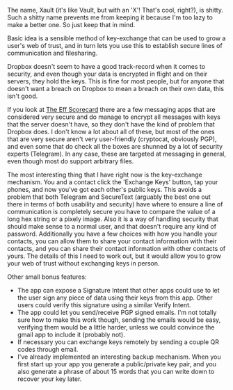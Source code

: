 The name, Xault (it's like Vault, but with an 'X'!  That's cool, right?), is shitty.  Such a shitty name prevents me from keeping it because I'm too lazy to make a better one.  So just keep that in mind.

Basic idea is a sensible method of key-exchange that can be used to grow a user's web of trust, and in turn lets you use this to establish secure lines of communication and filesharing.

Dropbox doesn't seem to have a good track-record when it comes to security, and even though your data is encrypted in flight and on their servers, they hold the keys.  This is fine for most people, but for anyone that doesn't want a breach on Dropbox to mean a breach on their own data, this isn't good.

If you look at [The Eff Scorecard](https://www.eff.org/secure-messaging-scorecard) there are a few messaging apps that are considered very secure and do manage to encrypt all messages with keys that the server doesn't have, so they don't have the kind of problem that Dropbox does.  I don't know a lot about all of these, but most of the ones that are very secure aren't very user-friendly (cryptocat, obviously PGP), and even some that do check all the boxes are shunned by a lot of security experts (Telegram).  In any case, these are targeted at messaging in general, even though most do support arbitrary files.

The most interesting thing that I have right now is the key-exchange mechanism.  You and a contact click the 'Exchange Keys' button, tap your phones, and now you've got each other's public keys.  This avoids a problem that both Telegram and SecureText (arguably the best one out there in terms of both usability and security) have where to ensure a line of communication is completely secure you have to compare the value of a long hex string or a pixely image.  Also it is a way of handling security that should make sense to a normal user, and that doesn't require any kind of password.  Additionally you have a few choices with how you handle your contacts, you can allow them to share your contact information with their contacts, and you can share their contact information with other contacts of yours.  The details of this I need to work out, but it would allow you to grow your web of trust without exchanging keys in person.

Other small bonus features:
- The app can expose a Signature Intent that other apps could use to let the user sign any piece of data using their keys from this app.  Other users could verify this signature using a similar Verify Intent.
- The app could let you send/receive PGP signed emails.  I'm not totally sure how to make this work though, sending the emails would be easy, verifying them would be a little harder, unless we could convince the gmail app to include it (probably not).
- If necessary you can exchange keys remotely by sending a couple QR codes through email.
- I've already implemented an interesting backup mechanism.  When you first start up your app you generate a public/private key pair, and you also generate a phrase of about 15 words that you can write down to recover your key later.  
